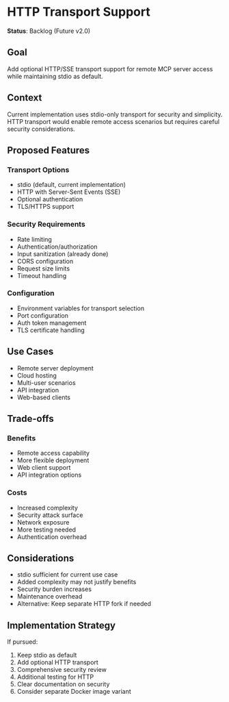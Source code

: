 # HTTP Transport Support

**Status**: Backlog (Future v2.0)

## Goal

Add optional HTTP/SSE transport support for remote MCP server access while maintaining stdio as default.

## Context

Current implementation uses stdio-only transport for security and simplicity. HTTP transport would enable remote access scenarios but requires careful security considerations.

## Proposed Features

### Transport Options
- stdio (default, current implementation)
- HTTP with Server-Sent Events (SSE)
- Optional authentication
- TLS/HTTPS support

### Security Requirements
- Rate limiting
- Authentication/authorization
- Input sanitization (already done)
- CORS configuration
- Request size limits
- Timeout handling

### Configuration
- Environment variables for transport selection
- Port configuration
- Auth token management
- TLS certificate handling

## Use Cases

- Remote server deployment
- Cloud hosting
- Multi-user scenarios
- API integration
- Web-based clients

## Trade-offs

### Benefits
- Remote access capability
- More flexible deployment
- Web client support
- API integration options

### Costs
- Increased complexity
- Security attack surface
- Network exposure
- More testing needed
- Authentication overhead

## Considerations

- stdio sufficient for current use case
- Added complexity may not justify benefits
- Security burden increases
- Maintenance overhead
- Alternative: Keep separate HTTP fork if needed

## Implementation Strategy

If pursued:
1. Keep stdio as default
2. Add optional HTTP transport
3. Comprehensive security review
4. Additional testing for HTTP
5. Clear documentation on security
6. Consider separate Docker image variant
